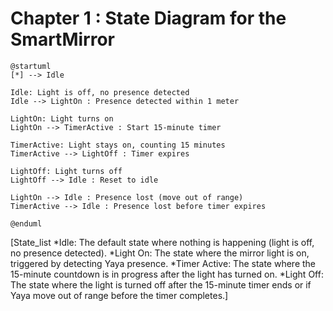 # Chapter 1 : State Diagram for the SmartMirror
```plantuml
@startuml
[*] --> Idle

Idle: Light is off, no presence detected
Idle --> LightOn : Presence detected within 1 meter

LightOn: Light turns on
LightOn --> TimerActive : Start 15-minute timer

TimerActive: Light stays on, counting 15 minutes
TimerActive --> LightOff : Timer expires

LightOff: Light turns off
LightOff --> Idle : Reset to idle

LightOn --> Idle : Presence lost (move out of range)
TimerActive --> Idle : Presence lost before timer expires

@enduml
```
[State_list 
*Idle: The default state where nothing is happening (light is off, no presence detected).
*Light On: The state where the mirror light is on, triggered by detecting Yaya presence.
*Timer Active: The state where the 15-minute countdown is in progress after the light has turned on.
*Light Off: The state where the light is turned off after the 15-minute timer ends or if Yaya move out of range before the timer completes.]